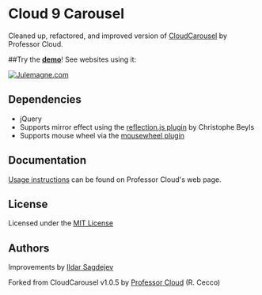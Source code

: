 # Cloud 9 Carousel

Cleaned up, refactored, and improved version of [CloudCarousel](http://www.professorcloud.com/mainsite/carousel.htm) by Professor Cloud.

##Try the **[demo](http://specious.github.io/cloud9carousel/)**!  See websites using it:

<a href="http://www.julemagne.com/">![Julemagne.com](http://specious.github.io/cloud9carousel/images/usage-shots/julemagne.png "Julemagne.com")</a>

## Dependencies

- jQuery
- Supports mirror effect using the [reflection.js plugin](http://www.digitalia.be/software/reflectionjs-for-jquery) by Christophe Beyls
- Supports mouse wheel via the [mousewheel plugin](http://plugins.jquery.com/mousewheel/)

## Documentation

[Usage instructions](http://www.professorcloud.com/mainsite/carousel-integration.htm) can be found on Professor Cloud's web page.

## License

Licensed under the [MIT License](http://en.wikipedia.org/wiki/MIT_License)

## Authors

Improvements by [Ildar Sagdejev](http://twitter.com/tknomad)

Forked from CloudCarousel v1.0.5 by [Professor Cloud](http://www.professorcloud.com/) (R. Cecco)